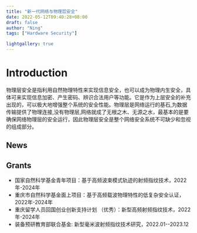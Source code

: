 ```yaml
---
title: "新一代网络与物理层安全"
date: 2022-05-12T09:40:28+08:00
draft: false
author: "Ning"
tags: ["Hardware Security"]

lightgallery: true
---
```



# Introduction
物理层安全是指利用自然物理特性来实现信息安全，也可以成为物理内生安全，具体可来实现信息加密、产生密码、辨识合法用户等功能。它是作为上层安全的补充出现的，可以极大地增强整个系统的安全性能。物理层是网络运行的基石,为数据传输提供了物理连接,没有物理层,网络就成了无根之木、无源之水，最基本的是要确保网络物理层的安全运行，因此物理层安全是整个网络安全系统不可缺少和忽视的组成部分。


## News



## Grants

- 国家自然科学基金青年项目：基于高频波束模式轨迹的射频指纹技术，2022年-2024年
- 重庆市自然科学基金面上项目：基于高频载波物理特性的低复杂安全认证，2022年-2024年
- 重庆留学人员回国创业创新支持计划 （优秀）：新型高频射频指纹技术，2022年-2024年
- 装备预研教育部联合基金: 新型毫米波射频指纹技术研究，2022.01--2023.12

